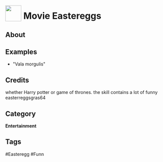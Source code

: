# <img src="https://raw.githack.com/FortAwesome/Font-Awesome/master/svgs/solid/egg.svg" card_color="#22A7F0" width="50" height="50" style="vertical-align:bottom"/> Movie Eastereggs


## About


## Examples
* "Vala morgulis"

## Credits
whether Harry potter or game of thrones. the skill contains a lot of funny easterreggsgras64

## Category
**Entertainment**

## Tags
#Easteregg
#Funn

